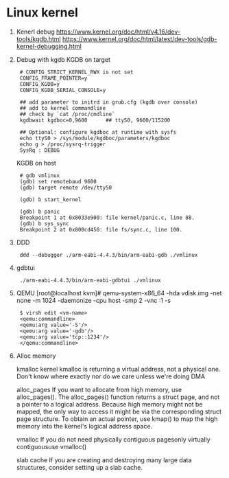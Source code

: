 Linux kernel
============

1. Kenerl debug
   https://www.kernel.org/doc/html/v4.16/dev-tools/kgdb.html
   https://www.kernel.org/doc/html/latest/dev-tools/gdb-kernel-debugging.html

2. Debug with kgdb
   KGDB on target

        # CONFIG_STRICT_KERNEL_RWX is not set
        CONFIG_FRAME_POINTER=y
        CONFIG_KGDB=y
        CONFIG_KGDB_SERIAL_CONSOLE=y

        ## add parameter to initrd in grub.cfg (kgdb over console)
        ## add to kernel commandline
        ## check by `cat /proc/cmdline`
        kgdbwait kgdboc=0,9600      ## ttyS0, 9600/115200

        ## Optional: configure kgdboc at runtime with sysfs
        echo ttyS0 > /sys/module/kgdboc/parameters/kgdboc
        echo g > /proc/sysrq-trigger
        SysRq : DEBUG

    KGDB on host

        # gdb vmlinux
        (gdb) set remotebaud 9600
        (gdb) target remote /dev/ttyS0

        (gdb) b start_kernel

        (gdb) b panic
        Breakpoint 1 at 0x8033e900: file kernel/panic.c, line 88.
        (gdb) b sys_sync
        Breakpoint 2 at 0x800cd450: file fs/sync.c, line 100.

3. DDD

        ddd --debugger ./arm-eabi-4.4.3/bin/arm-eabi-gdb ./vmlinux

4. gdbtui

        ./arm-eabi-4.4.3/bin/arm-eabi-gdbtui ./vmlinux

5. QEMU
        [root@localhost kvm]# qemu-system-x86_64 -hda vdisk.img -net none -m 1024 -daemonize -cpu host -smp 2 -vnc :1 -s

        $ virsh edit <vm-name>
        <qemu:commandline>
        <qemu:arg value='-S'/>
        <qemu:arg value='-gdb'/>
        <qemu:arg value='tcp::1234'/>
        </qemu:commandline>

6. Alloc memory

    kmalloc
        kernel kmalloc is returning a virtual address, not a physical one.
        Don't know where exactly nor do we care unless we're doing DMA

    alloc_pages
        If you want to allocate from high memory, use alloc_pages().
        The alloc_pages() function returns a struct page, and not a pointer to a logical address.
        Because high memory might not be mapped, the only way to access it might be via the corresponding struct page structure.
        To obtain an actual pointer, use kmap() to map the high memory into the kernel's logical address space.

    vmalloc
        If you do not need physically contiguous pagesonly virtually contiguoususe vmalloc()

    slab cache
        If you are creating and destroying many large data structures, consider setting up a slab cache.
